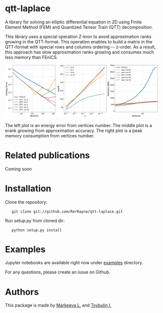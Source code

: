 qtt-laplace
===========
A library for solving an elliptic differential equation in 2D using Finite Element Method (FEM) and Quantized Tensor Train (QTT) decomposition.

This library uses a special operation Z-kron to avoid approximation ranks growing in the QTT-format. 
This operation enables to build a matrix in the QTT-format with special rows and columns ordering -- z-order. 
As a result, this approach has slow approximation ranks growing and consumes much less memory than FEniCS. 

![qtt-laplace bench](img/bench.jpg)

The left plot is an energy error from vertices number. 
The middle plot is a erank growing from approximation accuracy. 
The right plot is a peak memory consumption from vertices number.

Related publications
=====================
Coming soon

Installation
============
Clone the repository:

```
   git clone git://github.com/RerRayne/qtt-laplace.git
```

Run setup.py from cloned dir:

```
   python setup.py install
```

Examples
==========================

Jupyter notebooks are available right now under [examples](examples/) directory.

For any questions, please create an issue on Github.

Authors
=======

This package is made by [Markeeva L.](https://github.com/RerRayne) and [Tsybulin I.](https://github.com/uranix)
